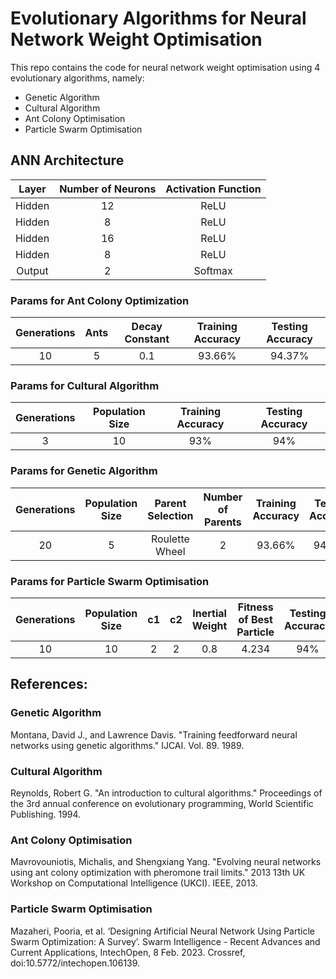 # Evolutionary Algorithms for Neural Network Weight Optimisation 
This repo contains the code for neural network weight optimisation using 4 evolutionary algorithms, namely:
- Genetic Algorithm
- Cultural Algorithm
- Ant Colony Optimisation
- Particle Swarm Optimisation

## ANN Architecture

| Layer | Number of Neurons | Activation Function |
| :---: | :----: | :----: |
| Hidden | 12 | ReLU |
| Hidden | 8 | ReLU |
| Hidden | 16 | ReLU |
| Hidden | 8 | ReLU |
| Output | 2 | Softmax | 


### Params for Ant Colony Optimization

| Generations | Ants | Decay Constant | Training Accuracy | Testing Accuracy |
|:-----: | :-----: | :------: | :------: | :----: |
|10| 5 | 0.1 |93.66%|94.37%|

### Params for Cultural Algorithm
| Generations | Population Size | Training Accuracy | Testing Accuracy |
|:-----: | :-----: | :------: | :------: | 
|3|10|93%|94%|

### Params for Genetic Algorithm
| Generations | Population Size | Parent Selection | Number of Parents |Training Accuracy | Testing Accuracy |
|:-----: | :-----: | :------: | :------: | :----: | :----:|
| 20 | 5 | Roulette Wheel | 2 | 93.66%  | 94.37% |

### Params for Particle Swarm Optimisation
| Generations | Population Size | c1| c2 | Inertial Weight |Fitness of Best Particle | Testing Accuracy |
|:-----: | :-----: | :------: | :------: | :----: | :----:|:----:|
| 10 | 10 | 2 | 2 | 0.8 | 4.234 | 94% |




## References:

### Genetic Algorithm
Montana, David J., and Lawrence Davis. "Training feedforward neural networks using genetic algorithms." IJCAI. Vol. 89. 1989.

### Cultural Algorithm
Reynolds, Robert G. "An introduction to cultural algorithms." Proceedings of the 3rd annual conference on evolutionary programming, World Scientific Publishing. 1994.

### Ant Colony Optimisation
Mavrovouniotis, Michalis, and Shengxiang Yang. "Evolving neural networks using ant colony optimization with pheromone trail limits." 2013 13th UK Workshop on Computational Intelligence (UKCI). IEEE, 2013.

### Particle Swarm Optimisation
Mazaheri, Pooria, et al. ‘Designing Artificial Neural Network Using Particle Swarm Optimization: A Survey’. Swarm Intelligence - Recent Advances and Current Applications, IntechOpen, 8 Feb. 2023. Crossref, doi:10.5772/intechopen.106139.
